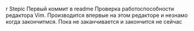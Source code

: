 r Stepic 
Первый коммит в readme
Проверка работоспособности редактора Vim. Производится впервые на этом редакторе и незнамо когда закончитмся.
 Пока не заканчивается и закончится не сейчас
